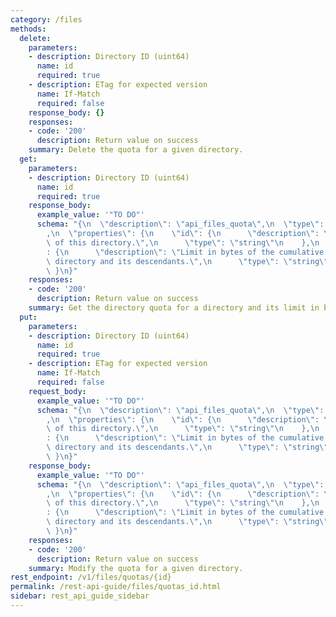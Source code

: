 ```yaml
---
category: /files
methods:
  delete:
    parameters:
    - description: Directory ID (uint64)
      name: id
      required: true
    - description: ETag for expected version
      name: If-Match
      required: false
    response_body: {}
    responses:
    - code: '200'
      description: Return value on success
    summary: Delete the quota for a given directory.
  get:
    parameters:
    - description: Directory ID (uint64)
      name: id
      required: true
    response_body:
      example_value: '"TO DO"'
      schema: "{\n  \"description\": \"api_files_quota\",\n  \"type\": \"object\"\
        ,\n  \"properties\": {\n    \"id\": {\n      \"description\": \"Unique ID\
        \ of this directory.\",\n      \"type\": \"string\"\n    },\n    \"limit\"\
        : {\n      \"description\": \"Limit in bytes of the cumulative size of this\
        \ directory and its descendants.\",\n      \"type\": \"string\"\n    }\n \
        \ }\n}"
    responses:
    - code: '200'
      description: Return value on success
    summary: Get the directory quota for a directory and its limit in bytes
  put:
    parameters:
    - description: Directory ID (uint64)
      name: id
      required: true
    - description: ETag for expected version
      name: If-Match
      required: false
    request_body:
      example_value: '"TO DO"'
      schema: "{\n  \"description\": \"api_files_quota\",\n  \"type\": \"object\"\
        ,\n  \"properties\": {\n    \"id\": {\n      \"description\": \"Unique ID\
        \ of this directory.\",\n      \"type\": \"string\"\n    },\n    \"limit\"\
        : {\n      \"description\": \"Limit in bytes of the cumulative size of this\
        \ directory and its descendants.\",\n      \"type\": \"string\"\n    }\n \
        \ }\n}"
    response_body:
      example_value: '"TO DO"'
      schema: "{\n  \"description\": \"api_files_quota\",\n  \"type\": \"object\"\
        ,\n  \"properties\": {\n    \"id\": {\n      \"description\": \"Unique ID\
        \ of this directory.\",\n      \"type\": \"string\"\n    },\n    \"limit\"\
        : {\n      \"description\": \"Limit in bytes of the cumulative size of this\
        \ directory and its descendants.\",\n      \"type\": \"string\"\n    }\n \
        \ }\n}"
    responses:
    - code: '200'
      description: Return value on success
    summary: Modify the quota for a given directory.
rest_endpoint: /v1/files/quotas/{id}
permalink: /rest-api-guide/files/quotas_id.html
sidebar: rest_api_guide_sidebar
---
```

